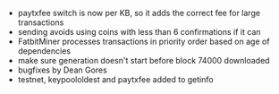 * paytxfee switch is now per KB, so it adds the correct fee for large transactions
* sending avoids using coins with less than 6 confirmations if it can
* FatbitMiner processes transactions in priority order based on age of dependencies
* make sure generation doesn't start before block 74000 downloaded
* bugfixes by Dean Gores
* testnet, keypoololdest and paytxfee added to getinfo
